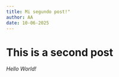 ```yaml
---
title: Mi segundo post!"
author: AA
date: 10-06-2025
---
```


# This is a second post

*Hello World!*